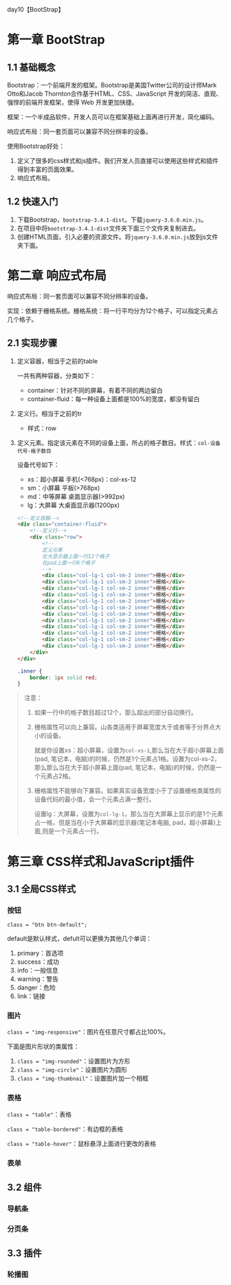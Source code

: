 day10【BootStrap】

<!--P648-->

# 第一章 BootStrap

## 1.1 基础概念

<!--P649-->

Bootstrap：一个前端开发的框架。Bootstrap是美国Twitter公司的设计师Mark Otto和Jacob Thornton合作基于HTML、CSS、JavaScript 开发的简洁、直观、强悍的前端开发框架，使得 Web 开发更加快捷。

框架：一个半成品软件，开发人员可以在框架基础上面再进行开发，简化编码。

响应式布局：同一套页面可以兼容不同分辨率的设备。

使用Bootstrap好处：

1. 定义了很多的css样式和js插件。我们开发人员直接可以使用这些样式和插件得到丰富的页面效果。
2. 响应式布局。

## 1.2 快速入门

<!--P650-->

1. 下载Bootstrap，`bootstrap-3.4.1-dist`。下载`jquery-3.6.0.min.js`。
2. 在项目中将`bootstrap-3.4.1-dist`文件夹下面三个文件夹复制进去。
3. 创建HTML页面，引入必要的资源文件。将`jquery-3.6.0.min.js`放到js文件夹下面。

# 第二章 响应式布局

<!--P651-->

响应式布局：同一套页面可以兼容不同分辨率的设备。

实现：依赖于栅格系统。栅格系统：将一行平均分为12个格子，可以指定元素占几个格子。

## 2.1 实现步骤

1. 定义容器，相当于之前的table

   一共有两种容器，分类如下：

   * container：针对不同的屏幕，有着不同的两边留白
   * container-fluid：每一种设备上面都是100%的宽度，都没有留白

2. 定义行。相当于之前的tr

   * 样式：row

3. 定义元素。指定该元素在不同的设备上面，所占的格子数目。样式：`col-设备代号-格子数目`

   设备代号如下：

   * xs：超小屏幕		手机(<768px)：col-xs-12
   * sm：小屏幕           平板(>768px)
   * md：中等屏幕       桌面显示器(>992px)
   * lg：大屏幕              大桌面显示器(1200px)

   ```html 
   <!--定义容器-->
   <div class="container-fluid">
       <!--定义行-->
       <div class="row">
           <!--
           定义元素
           在大显示器上面一行12个格子
           在pad上面一行6个格子
           -->
           <div class="col-lg-1 col-sm-2 inner">栅格</div>
           <div class="col-lg-1 col-sm-2 inner">栅格</div>
           <div class="col-lg-1 col-sm-2 inner">栅格</div>
           <div class="col-lg-1 col-sm-2 inner">栅格</div>
           <div class="col-lg-1 col-sm-2 inner">栅格</div>
           <div class="col-lg-1 col-sm-2 inner">栅格</div>
           <div class="col-lg-1 col-sm-2 inner">栅格</div>
           <div class="col-lg-1 col-sm-2 inner">栅格</div>
           <div class="col-lg-1 col-sm-2 inner">栅格</div>
           <div class="col-lg-1 col-sm-2 inner">栅格</div>
           <div class="col-lg-1 col-sm-2 inner">栅格</div>
           <div class="col-lg-1 col-sm-2 inner">栅格</div>
       </div>
   </div>
   ```

   ```css
   .inner {
       border: 1px solid red;
   }
   ```


<!--P652 2.11-->

> 注意：
>
> 1. 如果一行中的格子数目超过12个，那么超出的部分自动换行。
>
> 2. 栅格属性可以向上兼容。山各类适用于屏幕宽度大于或者等于分界点大小的设备。
>
>    ​	就是你设置xs：超小屏幕，设置为`col-xs-1`,那么当在大于超小屏幕上面(pad, 笔记本，电脑)的时候，仍然是1个元素占1格。设置为col-xs-2，那么那么当在大于超小屏幕上面(pad, 笔记本，电脑)的时候，仍然是一个元素占2格。
>
> 3. 栅格属性不能够向下兼容。如果真实设备宽度小于了设置栅格类属性的设备代码的最小值，会一个元素占满一整行。
>
>    ​	设置lg：大屏幕，设置为`col-lg-1`，那么当在大屏幕上显示的是1个元素占一格，但是当在小于大屏幕的显示器(笔记本电脑, pad，超小屏幕)上面,则是一个元素占一行。

# 第三章 CSS样式和JavaScript插件

<!--P653-->

## 3.1 全局CSS样式

### 按钮

`class = "btn btn-default";`

default是默认样式，defult可以更换为其他几个单词：

1. primary：首选项
2. success：成功
3. info：一般信息
4. warning：警告
5. danger：危险
6. link：链接

### 图片

`class = "img-responsive"`：图片在任意尺寸都占比100%。

下面是图片形状的类属性：

1. `class = "img-rounded"`：设置图片为方形
2. `class = "img-circle"`：设置图片为圆形
3. `class = "img-thumbnail"`：设置图片加一个相框 

<!--P654-->

### 表格

`class = "table"`：表格

`class = "table-bordered"`：有边框的表格

`class = "table-hover"`：鼠标悬浮上面进行更改的表格

### 表单

<!--不学了，跳跃-->

## 3.2 组件

### 导航条

### 分页条

## 3.3 插件

### 轮播图